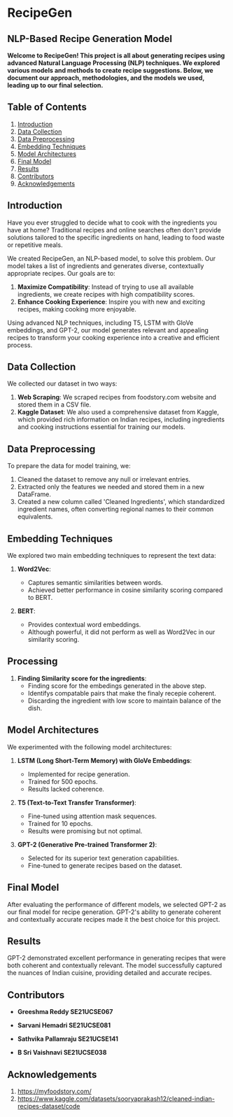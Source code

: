 # RecipeGen
## NLP-Based Recipe Generation Model

**Welcome to RecipeGen! This project is all about generating recipes using advanced Natural Language Processing (NLP) techniques. We explored various models and methods to create recipe suggestions. Below, we document our approach, methodologies, and the models we used, leading up to our final selection.**

## Table of Contents
1. [Introduction](#introduction)
2. [Data Collection](#data-collection)
3. [Data Preprocessing](#data-preprocessing)
4. [Embedding Techniques](#embedding-techniques)
5. [Model Architectures](#model-architectures)
6. [Final Model](#final-model)
7. [Results](#results)
8. [Contributors](#contributors)
9. [Acknowledgements](#acknowledgements)


## Introduction

Have you ever struggled to decide what to cook with the ingredients you have at home? Traditional recipes and online searches often don't provide solutions tailored to the specific ingredients on hand, leading to food waste or repetitive meals.

We created RecipeGen, an NLP-based model, to solve this problem. Our model takes a list of ingredients and generates diverse, contextually appropriate recipes. Our goals are to:

1. **Maximize Compatibility**: Instead of trying to use all available ingredients, we create recipes with high compatibility scores.
2. **Enhance Cooking Experience**: Inspire you with new and exciting recipes, making cooking more enjoyable.

Using advanced NLP techniques, including T5, LSTM with GloVe embeddings, and GPT-2, our model generates relevant and appealing recipes to transform your cooking experience into a creative and efficient process.

## Data Collection

We collected our dataset in two ways:
1. **Web Scraping**: We scraped recipes from foodstory.com website and stored them in a CSV file.
2. **Kaggle Dataset**: We also used a comprehensive dataset from Kaggle, which provided rich information on Indian recipes, including ingredients and cooking instructions essential for training our models.

## Data Preprocessing

To prepare the data for model training, we:
1. Cleaned the dataset to remove any null or irrelevant entries.
2. Extracted only the features we needed and stored them in a new DataFrame.
3. Created a new column called 'Cleaned Ingredients', which standardized ingredient names, often converting regional names to their common equivalents.

## Embedding Techniques

We explored two main embedding techniques to represent the text data:

1. **Word2Vec**:
   - Captures semantic similarities between words.
   - Achieved better performance in cosine similarity scoring compared to BERT.

2. **BERT**:
   - Provides contextual word embeddings.
   - Although powerful, it did not perform as well as Word2Vec in our similarity scoring.

## Processing

1. **Finding Similarity score for the ingredients**:
   - Finding score for the embedings generated in the above step. 
   - Identifys compatable pairs that make the finaly recepie coherent.
   - Discarding the ingredient with low score to maintain balance of the dish.
  
     
## Model Architectures

We experimented with the following model architectures:

1. **LSTM (Long Short-Term Memory) with GloVe Embeddings**:
   - Implemented for recipe generation.
   - Trained for 500 epochs.
   - Results lacked coherence.

2. **T5 (Text-to-Text Transfer Transformer)**:
   - Fine-tuned using attention mask sequences.
   - Trained for 10 epochs.
   - Results were promising but not optimal.

3. **GPT-2 (Generative Pre-trained Transformer 2)**:
   - Selected for its superior text generation capabilities.
   - Fine-tuned to generate recipes based on the dataset.


## Final Model

After evaluating the performance of different models, we selected GPT-2 as our final model for recipe generation. GPT-2's ability to generate coherent and contextually accurate recipes made it the best choice for this project.

## Results

GPT-2 demonstrated excellent performance in generating recipes that were both coherent and contextually relevant. The model successfully captured the nuances of Indian cuisine, providing detailed and accurate recipes.

## Contributors

- **Greeshma Reddy SE21UCSE067**

- **Sarvani Hemadri SE21UCSE081**

- **Sathvika Pallamraju SE21UCSE141**
  
- **B Sri Vaishnavi SE21UCSE038**


## Acknowledgements 
1. https://myfoodstory.com/
2. https://www.kaggle.com/datasets/sooryaprakash12/cleaned-indian-recipes-dataset/code
     
